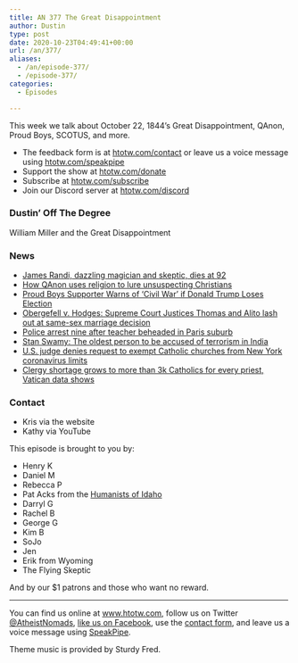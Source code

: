 ```yaml
---
title: AN 377 The Great Disappointment
author: Dustin
type: post
date: 2020-10-23T04:49:41+00:00
url: /an/377/
aliases: 
  - /an/episode-377/
  - /episode-377/
categories:
  - Episodes

---
```

<div id="buzzsprout-player-10552732"></div><script src="https://www.buzzsprout.com/1983601/10552732-377-the-great-disappointment.js?container_id=buzzsprout-player-10552732&player=small" type="text/javascript" charset="utf-8"></script>

This week we talk about October 22, 1844&#8217;s Great Disappointment, QAnon, Proud Boys, SCOTUS, and more.

<!--more-->

 * The feedback form is at [htotw.com/contact](https://htotw.com/contact) or leave us a voice message using <a href="https://htotw.com/speakpipe" target="_blank" rel="noopener noreferrer">htotw.com/speakpipe</a>
 * Support the show at <a href="https://htotw.com/donate" target="_blank" rel="payment noopener noreferrer">htotw.com/donate</a>
 * Subscribe at <a href="https://htotw.com/subscribe" target="_blank" rel="noopener noreferrer">htotw.com/subscribe</a>
 * Join our Discord server at <a href="https://htotw.com/discord" target="_blank" rel="noopener noreferrer">htotw.com/discord</a>

### Dustin’ Off The Degree

William Miller and the Great Disappointment

### News

  * [James Randi, dazzling magician and skeptic, dies at 92][1]
  * [How QAnon uses religion to lure unsuspecting Christians][2]
  * [Proud Boys Supporter Warns of ‘Civil War’ if Donald Trump Loses Election][3]
  * [Obergefell v. Hodges: Supreme Court Justices Thomas and Alito lash out at same-sex marriage decision][4]
  * [Police arrest nine after teacher beheaded in Paris suburb][5]
  * [Stan Swamy: The oldest person to be accused of terrorism in India][6]
  * [U.S. judge denies request to exempt Catholic churches from New York coronavirus limits][7]
  * [Clergy shortage grows to more than 3k Catholics for every priest, Vatican data shows][8]

### Contact

  * Kris via the website
  * Kathy via YouTube

This episode is brought to you by:

  * Henry K
  * Daniel M
  * Rebecca P
  * Pat Acks from the <a href="https://www.humanistsofidaho.org" target="_blank" rel="noopener noreferrer">Humanists of Idaho</a>
  * Darryl G
  * Rachel B
  * George G
  * Kim B
  * SoJo
  * Jen
  * Erik from Wyoming
  * The Flying Skeptic

And by our $1 patrons and those who want no reward.

<hr width="500" />

You can find us online at <a href="https://www.htotw.com/" target="_blank" rel="noopener noreferrer">www.htotw.com</a>, follow us on Twitter <a href="https://htotw.com/twitter" target="_blank" rel="noopener noreferrer">@AtheistNomads</a>, <a href="https://htotw.com/facebook" target="_blank" rel="noopener noreferrer">like us on Facebook</a>, use the [contact form](https://htotw.com/contact), and leave us a voice message using <a href="https://htotw.com/speakpipe" target="_blank" rel="noopener noreferrer">SpeakPipe</a>.

Theme music is provided by Sturdy Fred.

 [1]: https://www.sfgate.com/news/article/James-Randi-dazzling-magician-and-skeptic-dies-15665867.php
 [2]: https://www.cnn.com/2020/10/15/us/qanon-religion-churches/index.html
 [3]: https://www.newsweek.com/proud-boys-trump-civil-war-qanon-1538208
 [4]: https://www.cnn.com/2020/10/05/politics/clarence-thomas-samuel-alito/index.html
 [5]: https://www.aljazeera.com/news/2020/10/17/police-arrest-nine-after-teacher-beheaded-in-paris-suburb
 [6]: https://www.bbc.com/news/world-asia-india-54490554
 [7]: https://www.reuters.com/article/us-health-coronavirus-usa-new-york-idUSKBN27134U
 [8]: https://religionnews.com/2020/10/16/a-clergy-shortage-there-are-now-more-than-14k-catholics-for-every-priest-vatican-data-shows/